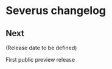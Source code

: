 Severus changelog
=================

Next
----

(Release date to be defined)

First public preview release
